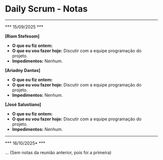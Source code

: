 # Daily Scrum - Notas

---

*** 15/09/2025 ***

**[Riam Stefesom]**
- **O que eu fiz ontem:** 
- **O que eu vou fazer hoje:** Discutir com a equipe programação do projeto.
- **Impedimentos:** Nenhum.

**[Ariadny Dantas]**
- **O que eu fiz ontem:** 
- **O que eu vou fazer hoje:** Discutir com a equipe programação do projeto.
- **Impedimentos:** Nenhum.

**[José Salustiano]**
- **O que eu fiz ontem:** 
- **O que eu vou fazer hoje:** Discutir com a equipe programação do projeto.
- **Impedimentos:** Nenhum.

---

*** 16/10/2025* ***

... (Sem notas da reunião anterior, pois foi a primeira)